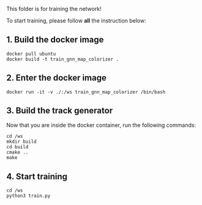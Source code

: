 This folder is for training the network!

To start training, please follow **all** the instruction below:

## 1. Build the docker image
````
docker pull ubuntu
docker build -t train_gnn_map_colorizer .
````

## 2. Enter the docker image
````
docker run -it -v ./:/ws train_gnn_map_colorizer /bin/bash
````

## 3. Build the track generator
Now that you are inside the docker container, run the following commands:
````
cd /ws
mkdir build
cd build
cmake ..
make
````

## 4. Start training
````
cd /ws
python3 train.py
````
